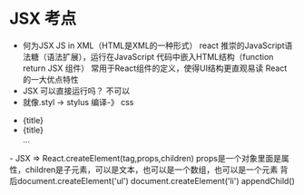 # JSX 考点
- 何为JSX
    JS in XML（HTML是XML的一种形式）
    react 推崇的JavaScript语法糖（语法扩展），运行在JavaScript
    代码中嵌入HTML结构（function return JSX 组件）
    常用于React组件的定义，使得UI结构更直观易读
    React 的一大优点特性
- JSX 可以直接运行吗？
    不可以
- 就像.styl -> stylus 编译-》 css
<ul>
    <li key={todo.id}>{title}</li>
    <li key={todo.id}>{title}</li>
    ...
</ul>
- JSX => React.createElement(tag,props,children)  props是一个对象里面是属性，children是子元素，可以是文本，也可以是一个数组，也可以是一个元素
    背后document.createElement('ul')
        document.createElement('li')
            appendChild()